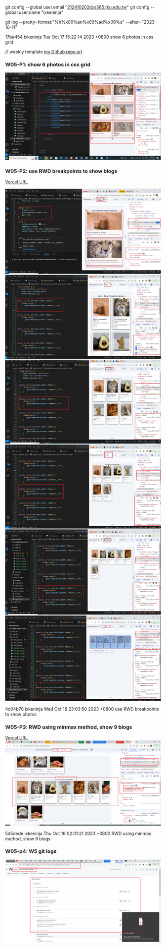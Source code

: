 git config --global user.email "212410202@o365.tku.edu.tw"
git config --global user.name "ixkeninja"

git log --pretty=format:"%h%x09%an%x09%ad%x09%s" --after="2023-10-11"

17ba454 ixkeninja       Tue Oct 17 15:22:14 2023 +0800  show 6 photos in css grid

// weekly template
[my Github repo url](https://github.com/ixkeninja/1121-sweb-demo-212410202)

### W05-P1: show 6 photos in css grid

![](w05-p1.png)

### W05-P2: use RWD breakpoints to show blogs
[Vercel URL](https://vercel.com/ixkeninjas-projects/1121-sweb-demo-212410202)

![](w05-p2-1.png)
![](w05-p2-2.png)
![](w05-p2-3.png)
![](w05-p2-4.png)
![](w05-p2-5.png)
![](w05-p2-6.png)

4c04b78 ixkeninja       Wed Oct 18 23:03:50 2023 +0800  use RWD breakpoints to show photos

### W05-P3: RWD using minmax method, show 9 blogs
[Vercel URL](https://vercel.com/ixkeninjas-projects/1121-sweb-demo-212410202)
![](w05-p3.png)

5d5dede ixkeninja       Thu Oct 19 02:01:21 2023 +0800  RWD using minmax method, show 9 blogs

### W05-p4: W5 git logs

![](w05-p4.png)
